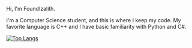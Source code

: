 Hi, I'm FoundIzalith. 

I'm a Computer Science student, and this is where I keep my code. My favorite language is C++ and I have basic familiarity with Python and C#. 

<!--
[![Eva's GitHub stats](https://github-readme-stats.vercel.app/api?username=foundizalith)](https://github.com/anuraghazra/github-readme-stats)
-->

[![Top Langs](https://github-readme-stats.vercel.app/api/top-langs/?username=foundizalith)](https://github.com/anuraghazra/github-readme-stats)

